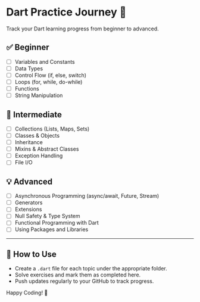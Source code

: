 # Dart Practice Journey 🚀

Track your Dart learning progress from beginner to advanced.

## ✅ Beginner

- [ ] Variables and Constants
- [ ] Data Types
- [ ] Control Flow (if, else, switch)
- [ ] Loops (for, while, do-while)
- [ ] Functions
- [ ] String Manipulation

## 🚀 Intermediate

- [ ] Collections (Lists, Maps, Sets)
- [ ] Classes & Objects
- [ ] Inheritance
- [ ] Mixins & Abstract Classes
- [ ] Exception Handling
- [ ] File I/O

## 💡 Advanced

- [ ] Asynchronous Programming (async/await, Future, Stream)
- [ ] Generators
- [ ] Extensions
- [ ] Null Safety & Type System
- [ ] Functional Programming with Dart
- [ ] Using Packages and Libraries

---

## 🔄 How to Use

- Create a `.dart` file for each topic under the appropriate folder.
- Solve exercises and mark them as completed here.
- Push updates regularly to your GitHub to track progress.

Happy Coding! 🎯
